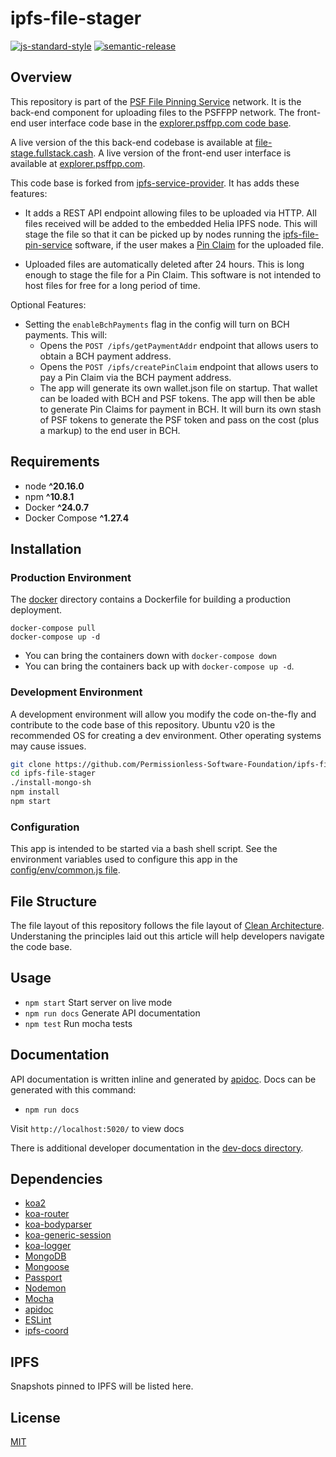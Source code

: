 # ipfs-file-stager

[![js-standard-style](https://img.shields.io/badge/code%20style-standard-brightgreen.svg)](http://standardjs.com) [![semantic-release](https://img.shields.io/badge/%20%20%F0%9F%93%A6%F0%9F%9A%80-semantic--release-e10079.svg)](https://github.com/semantic-release/semantic-release)

## Overview

This repository is part of the [PSF File Pinning Service](https://psffpp.com) network. It is the back-end component for uploading files to the PSFFPP network. The front-end user interface code base in the [explorer.psffpp.com code base](https://github.com/Permissionless-Software-Foundation/explorer.psffpp.com).

A live version of the this back-end codebase is available at [file-stage.fullstack.cash](https://file-stage.fullstack.cash). A live version of the front-end user interface is available at [explorer.psffpp.com](https://explorer.psffpp.com).

This code base is forked from [ipfs-service-provider](https://github.com/Permissionless-Software-Foundation/ipfs-service-provider). It has adds these features: 

- It adds a REST API endpoint allowing files to be uploaded via HTTP. All files received will be added to the embedded Helia IPFS node. This will stage the file so that it can be picked up by nodes running the [ipfs-file-pin-service](https://github.com/Permissionless-Software-Foundation/ipfs-file-pin-service) software, if the user makes a [Pin Claim](https://github.com/Permissionless-Software-Foundation/specifications/blob/master/ps010-file-pinning-protocol.md) for the uploaded file.

- Uploaded files are automatically deleted after 24 hours. This is long enough to stage the file for a Pin Claim. This software is not intended to host files for free for a long period of time.

Optional Features:

- Setting the `enableBchPayments` flag in the config will turn on BCH payments. This will:
  - Opens the `POST /ipfs/getPaymentAddr` endpoint that allows users to obtain a BCH payment address.
  - Opens the `POST /ipfs/createPinClaim` endpoint that allows users to pay a Pin Claim via the BCH payment address.
  - The app will generate its own wallet.json file on startup. That wallet can be loaded with BCH and PSF tokens. The app will then be able to generate Pin Claims for payment in BCH. It will burn its own stash of PSF tokens to generate the PSF token and pass on the cost (plus a markup) to the end user in BCH.

## Requirements

- node **^20.16.0**
- npm **^10.8.1**
- Docker **^24.0.7**
- Docker Compose **^1.27.4**

## Installation

### Production Environment

The [docker](./production/docker) directory contains a Dockerfile for building a production deployment.

```
docker-compose pull
docker-compose up -d
```

- You can bring the containers down with `docker-compose down`
- You can bring the containers back up with `docker-compose up -d`.

### Development Environment

A development environment will allow you modify the code on-the-fly and contribute to the code base of this repository. Ubuntu v20 is the recommended OS for creating a dev environment. Other operating systems may cause issues.

```bash
git clone https://github.com/Permissionless-Software-Foundation/ipfs-file-stager
cd ipfs-file-stager
./install-mongo-sh
npm install
npm start
```

### Configuration

This app is intended to be started via a bash shell script. See the environment variables used to configure this app in the [config/env/common.js file](./config/env/common.js).

## File Structure

The file layout of this repository follows the file layout of [Clean Architecture](https://christroutner.github.io/trouts-blog/blog/clean-architecture). Understaning the principles laid out this article will help developers navigate the code base.

## Usage

- `npm start` Start server on live mode
- `npm run docs` Generate API documentation
- `npm test` Run mocha tests

## Documentation

API documentation is written inline and generated by [apidoc](http://apidocjs.com/). Docs can be generated with this command:
- `npm run docs`

Visit `http://localhost:5020/` to view docs

There is additional developer documentation in the [dev-docs directory](./dev-docs).

## Dependencies

- [koa2](https://github.com/koajs/koa/tree/v2.x)
- [koa-router](https://github.com/alexmingoia/koa-router)
- [koa-bodyparser](https://github.com/koajs/bodyparser)
- [koa-generic-session](https://github.com/koajs/generic-session)
- [koa-logger](https://github.com/koajs/logger)
- [MongoDB](http://mongodb.org/)
- [Mongoose](http://mongoosejs.com/)
- [Passport](http://passportjs.org/)
- [Nodemon](http://nodemon.io/)
- [Mocha](https://mochajs.org/)
- [apidoc](http://apidocjs.com/)
- [ESLint](http://eslint.org/)
- [ipfs-coord](https://www.npmjs.com/package/ipfs-coord)

## IPFS

Snapshots pinned to IPFS will be listed here.

## License

[MIT](./LICENSE.md)
